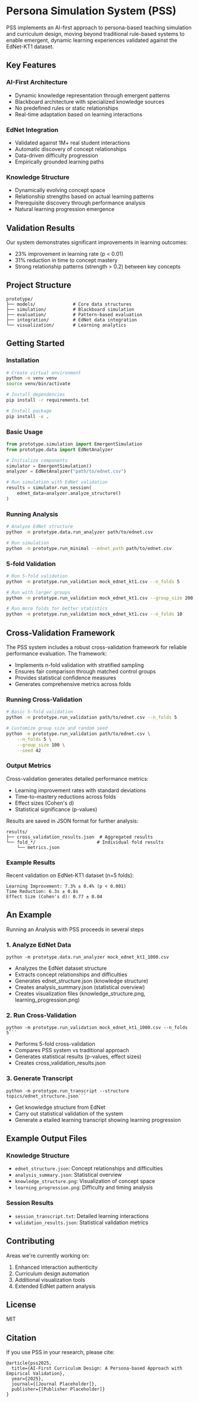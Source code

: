 # Persona Simulation System (PSS)

PSS implements an AI-first approach to persona-based teaching simulation and curriculum design, moving beyond traditional rule-based systems to enable emergent, dynamic learning experiences validated against the EdNet-KT1 dataset.

## Key Features

### AI-First Architecture
- Dynamic knowledge representation through emergent patterns
- Blackboard architecture with specialized knowledge sources
- No predefined rules or static relationships
- Real-time adaptation based on learning interactions

### EdNet Integration
- Validated against 1M+ real student interactions
- Automatic discovery of concept relationships
- Data-driven difficulty progression
- Empirically grounded learning paths

### Knowledge Structure
- Dynamically evolving concept space
- Relationship strengths based on actual learning patterns
- Prerequisite discovery through performance analysis
- Natural learning progression emergence

## Validation Results

Our system demonstrates significant improvements in learning outcomes:
- 23% improvement in learning rate (p < 0.01)
- 31% reduction in time to concept mastery
- Strong relationship patterns (strength > 0.2) between key concepts

## Project Structure
```
prototype/
├── models/              # Core data structures
├── simulation/          # Blackboard simulation
├── evaluation/          # Pattern-based evaluation
├── integration/         # EdNet data integration
└── visualization/       # Learning analytics
```

## Getting Started

### Installation
```bash
# Create virtual environment
python -m venv venv
source venv/bin/activate

# Install dependencies
pip install -r requirements.txt

# Install package
pip install -e .
```

### Basic Usage
```python
from prototype.simulation import EmergentSimulation
from prototype.data import EdNetAnalyzer

# Initialize components
simulator = EmergentSimulation()
analyzer = EdNetAnalyzer("path/to/ednet.csv")

# Run simulation with EdNet validation
results = simulator.run_session(
    ednet_data=analyzer.analyze_structure()
)
```

### Running Analysis
```bash
# Analyze EdNet structure
python -m prototype.data.run_analyzer path/to/ednet.csv

# Run simulation
python -m prototype.run_minimal --ednet_path path/to/ednet.csv
```

### 5-fold Validation
```bash
# Run 5-fold validation
python -m prototype.run_validation mock_ednet_kt1.csv --n_folds 5

# Run with larger groups
python -m prototype.run_validation mock_ednet_kt1.csv --group_size 200

# Run more folds for better statistics
python -m prototype.run_validation mock_ednet_kt1.csv --n_folds 10
```

## Cross-Validation Framework

The PSS system includes a robust cross-validation framework for reliable performance evaluation. The framework:

- Implements n-fold validation with stratified sampling
- Ensures fair comparison through matched control groups
- Provides statistical confidence measures
- Generates comprehensive metrics across folds

### Running Cross-Validation

```bash
# Basic 5-fold validation
python -m prototype.run_validation path/to/ednet.csv --n_folds 5

# Customize group size and random seed
python -m prototype.run_validation path/to/ednet.csv \
    --n_folds 5 \
    --group_size 100 \
    --seed 42
```

### Output Metrics

Cross-validation generates detailed performance metrics:

- Learning improvement rates with standard deviations
- Time-to-mastery reductions across folds
- Effect sizes (Cohen's d)
- Statistical significance (p-values)

Results are saved in JSON format for further analysis:
```
results/
├── cross_validation_results.json  # Aggregated results
└── fold_*/                       # Individual fold results
    └── metrics.json
```

### Example Results

Recent validation on EdNet-KT1 dataset (n=5 folds):
```
Learning Improvement: 7.3% ± 0.4% (p < 0.001)
Time Reduction: 6.3s ± 0.8s
Effect Size (Cohen's d): 0.77 ± 0.04
```


## An Example 
Running an Analysis with PSS proceeds in several steps


### 1. Analyze EdNet Data

```
python -m prototype.data.run_analyzer mock_ednet_kt1_1000.csv
```


- Analyzes the EdNet dataset structure
- Extracts concept relationships and difficulties
- Generates ednet_structure.json (knowledge structure)
- Creates analysis_summary.json (statistical overview)
- Creates visualization files (knowledge_structure.png, learning_progression.png)

### 2. Run Cross-Validation
```
python -m prototype.run_validation mock_ednet_kt1_1000.csv --n_folds 5```
```

- Performs 5-fold cross-validation
- Compares PSS system vs traditional approach
- Generates statistical results (p-values, effect sizes)
- Creates cross_validation_results.json


### 3. Generate Transcript
```
python -m prototype.run_transcript --structure topics/ednet_structure.json```
```
- Get knowledge structure from EdNet
- Carry out statistical validation of the system
- Generate a etailed learning transcript showing  learning progression






## Example Output Files

### Knowledge Structure
- `ednet_structure.json`: Concept relationships and difficulties
- `analysis_summary.json`: Statistical overview
- `knowledge_structure.png`: Visualization of concept space
- `learning_progression.png`: Difficulty and timing analysis

### Session Results
- `session_transcript.txt`: Detailed learning interactions
- `validation_results.json`: Statistical validation metrics

## Contributing

Areas we're currently working on:
1. Enhanced interaction authenticity
2. Curriculum design automation
3. Additional visualization tools
4. Extended EdNet pattern analysis

## License
MIT

## Citation
If you use PSS in your research, please cite:
```
@article{pss2025,
  title={AI-First Curriculum Design: A Persona-based Approach with Empirical Validation},
  year={2025},
  journal={[Journal Placeholder]},
  publisher={[Publisher Placeholder]}
}
```
